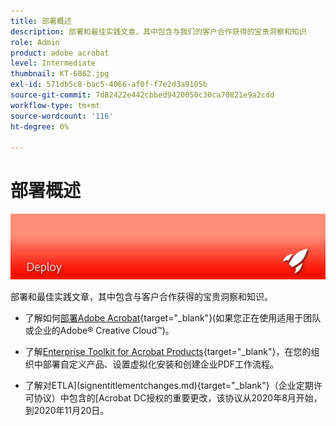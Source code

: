 ```yaml
---
title: 部署概述
description: 部署和最佳实践文章，其中包含与我们的客户合作获得的宝贵洞察和知识
role: Admin
product: adobe acrobat
level: Intermediate
thumbnail: KT-6862.jpg
exl-id: 571db5c8-bac5-4066-af0f-f7e2d3a9105b
source-git-commit: 7d82422e442cbbed9420050c30ca70821e9a2cdd
workflow-type: tm+mt
source-wordcount: '116'
ht-degree: 0%

---
```


# 部署概述

![Acrobat部署映像](../assets/Hero-Deploy.png)

部署和最佳实践文章，其中包含与客户合作获得的宝贵洞察和知识。

* 了解如何[部署Adobe Acrobat](https://helpx.adobe.com/enterprise/using/deploying-acrobat.html){target=&quot;_blank&quot;}(如果您正在使用适用于团队或企业的Adobe® Creative Cloud™)。

* 了解[Enterprise Toolkit for Acrobat Products](https://www.adobe.com/devnet-docs/acrobatetk/index.html){target=&quot;_blank&quot;}，在您的组织中部署自定义产品、设置虚拟化安装和创建企业PDF工作流程。

* 了解对ETLA](signentitlementchanges.md){target=&quot;_blank&quot;}（企业定期许可协议）中包含的[Acrobat DC授权的重要更改，该协议从2020年8月开始，到2020年11月20日。
